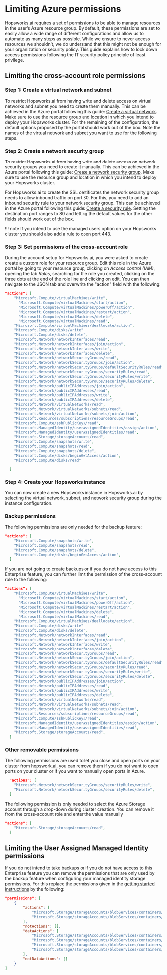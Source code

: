 # Limiting Azure permissions

Hopsworks.ai requires a set of permissions to be able to manage resources in the user’s Azure resource group.
By default, these permissions are set to easily allow a wide range of different configurations and allow
us to automate as many steps as possible. While we ensure to never access resources we shouldn’t,
we do understand that this might not be enough for your organization or security policy.
This guide explains how to lock down access permissions following the IT security policy principle of least privilege.

## Limiting the cross-account role permissions

### Step 1: Create a virtual network and subnet

To restrict Hopsworks.ai from having write and delete access on virtual networks and subnet you need to create them manually.
This can be achieved in the Azure portal following this guide: [Create a virtual network](https://docs.microsoft.com/en-us/azure/virtual-network/quick-create-portal).
Make sure to use the resource group and location in which you intend to deploy your Hopsworks cluster. For the remaining of the configuration, the default options proposed by the portal should work out of the box.
Note the names of the virtual network and subnet you want to use for the following steps.

### Step 2: Create a network security group

To restrict Hopsworks.ai from having write and delete access on network security groups you need to create it manually.
This can be achieved in the Azure portal following this guide: [Create a network security group](https://docs.microsoft.com/en-us/azure/virtual-network/manage-network-security-group#create-a-network-security-group).
Make sure to use the resource group and location in which you intend to deploy your Hopsworks cluster.

For Hopsworks.ai to create the SSL certificates the network security group needs to allow inbound traffic on port 80.
For this, you need to add an inbound security rule to your network security group.
This can be achieved in the Azure portal following this guide: [Create a security rule](https://docs.microsoft.com/en-us/azure/virtual-network/manage-network-security-group#create-a-security-rule>).
Setting the destination port ranges to 80 and letting the default values for the other fields should work out of the box.

!!! note
    If you intend to use the managed users option on your Hopsworks cluster you should also add a rule to open port 443.

### Step 3: Set permissions of the cross-account role
During the account setup for Hopsworks.ai, you were asked to create create a custom role for your resource group.
Edit this role in the Azure portal by going to your resource group, clicking on *Access control (IAM)*, opening the tab *Roles*, searching for the role you created, clicking on the three dots at the end of the role line and clicking on edit.
You can then navigate to the JSON tab and overwrite the "action" field with the following:

```json
"actions": [
    "Microsoft.Compute/virtualMachines/write",
	  "Microsoft.Compute/virtualMachines/start/action",
	  "Microsoft.Compute/virtualMachines/powerOff/action",
	  "Microsoft.Compute/virtualMachines/restart/action",
	  "Microsoft.Compute/virtualMachines/delete",
	  "Microsoft.Compute/virtualMachines/read",
    "Microsoft.Compute/virtualMachines/deallocate/action",
    "Microsoft.Compute/disks/write",
    "Microsoft.Compute/disks/delete",
    "Microsoft.Network/networkInterfaces/read",
    "Microsoft.Network/networkInterfaces/join/action",
    "Microsoft.Network/networkInterfaces/write",
    "Microsoft.Network/networkInterfaces/delete",
    "Microsoft.Network/networkSecurityGroups/read",
    "Microsoft.Network/networkSecurityGroups/join/action",
    "Microsoft.Network/networkSecurityGroups/defaultSecurityRules/read",
    "Microsoft.Network/networkSecurityGroups/securityRules/read",
    "Microsoft.Network/networkSecurityGroups/securityRules/write",
    "Microsoft.Network/networkSecurityGroups/securityRules/delete",
    "Microsoft.Network/publicIPAddresses/join/action",
    "Microsoft.Network/publicIPAddresses/read",
    "Microsoft.Network/publicIPAddresses/write",
    "Microsoft.Network/publicIPAddresses/delete",
    "Microsoft.Network/virtualNetworks/read",
    "Microsoft.Network/virtualNetworks/subnets/read",
    "Microsoft.Network/virtualNetworks/subnets/join/action",
    "Microsoft.Resources/subscriptions/resourceGroups/read",
    "Microsoft.Compute/sshPublicKeys/read",
    "Microsoft.ManagedIdentity/userAssignedIdentities/assign/action",
    "Microsoft.ManagedIdentity/userAssignedIdentities/read",
    "Microsoft.Storage/storageAccounts/read",
    "Microsoft.Compute/snapshots/write",
    "Microsoft.Compute/snapshots/read",
    "Microsoft.Compute/snapshots/delete",
    "Microsoft.Compute/disks/beginGetAccess/action",
    "Microsoft.Compute/disks/read"

  ]
```

### Step 4: Create your Hopsworks instance

You can now create a new Hopsworks instance in Hopsworks.ai by selecting the virtual network, subnet, and network security group during the instance configuration.

### Backup permissions

The following permissions are only needed for the backup feature: 

```json
"actions": [
    "Microsoft.Compute/snapshots/write",
    "Microsoft.Compute/snapshots/read",
    "Microsoft.Compute/snapshots/delete",
    "Microsoft.Compute/disks/beginGetAccess/action",
  ]
```

If you are not going to create backups or if you do not have access to this Enterprise feature, you can further limit the permission of the cross-account role to the following:

```json
"actions": [
    "Microsoft.Compute/virtualMachines/write",
	  "Microsoft.Compute/virtualMachines/start/action",
	  "Microsoft.Compute/virtualMachines/powerOff/action",
	  "Microsoft.Compute/virtualMachines/restart/action",
	  "Microsoft.Compute/virtualMachines/delete",
	  "Microsoft.Compute/virtualMachines/read",
    "Microsoft.Compute/virtualMachines/deallocate/action",
    "Microsoft.Compute/disks/write",
    "Microsoft.Compute/disks/delete",
    "Microsoft.Network/networkInterfaces/read",
    "Microsoft.Network/networkInterfaces/join/action",
    "Microsoft.Network/networkInterfaces/write",
    "Microsoft.Network/networkInterfaces/delete",
    "Microsoft.Network/networkSecurityGroups/read",
    "Microsoft.Network/networkSecurityGroups/join/action",
    "Microsoft.Network/networkSecurityGroups/defaultSecurityRules/read",
    "Microsoft.Network/networkSecurityGroups/securityRules/read",
    "Microsoft.Network/networkSecurityGroups/securityRules/write",
    "Microsoft.Network/networkSecurityGroups/securityRules/delete",
    "Microsoft.Network/publicIPAddresses/join/action",
    "Microsoft.Network/publicIPAddresses/read",
    "Microsoft.Network/publicIPAddresses/write",
    "Microsoft.Network/publicIPAddresses/delete",
    "Microsoft.Network/virtualNetworks/read",
    "Microsoft.Network/virtualNetworks/subnets/read",
    "Microsoft.Network/virtualNetworks/subnets/join/action",
    "Microsoft.Resources/subscriptions/resourceGroups/read",
    "Microsoft.Compute/sshPublicKeys/read",
    "Microsoft.ManagedIdentity/userAssignedIdentities/assign/action",
    "Microsoft.ManagedIdentity/userAssignedIdentities/read",
    "Microsoft.Storage/storageAccounts/read",
  ]
```

### Other removable permissions

The following permissions are used to let you close and open ports on your cluster from hopswork.ai, you can remove them if you do not want to open ports on your cluster or if you want to manually open ports in Azure.

```json
  "actions": [
    "Microsoft.Network/networkSecurityGroups/securityRules/write",
    "Microsoft.Network/networkSecurityGroups/securityRules/delete",
  ]
```

The following permission is only needed to select the Azure Storage account through a drop-down during cluster creation. You can remove it from the cross-account role and enter the value manually

```json
"actions": [
    "Microsoft.Storage/storageAccounts/read",
  ]
```


## Limiting the User Assigned Managed Identity permissions

If you do not intend to take backups or if you do not have access to this Enterprise feature you can remove the permissions that are only used by the backup feature when configuring your managed identity storage permissions.
For this replace the permissions given in the [getting started instructions](./getting_started.md#step-21-creating-a-restrictive-role-for-accessing-storage) by the following:

```json
"permissions": [
    {
        "actions": [
            "Microsoft.Storage/storageAccounts/blobServices/containers/write",
            "Microsoft.Storage/storageAccounts/blobServices/containers/read",
        ],
        "notActions": [],
        "dataActions": [
            "Microsoft.Storage/storageAccounts/blobServices/containers/blobs/delete",
            "Microsoft.Storage/storageAccounts/blobServices/containers/blobs/read",
            "Microsoft.Storage/storageAccounts/blobServices/containers/blobs/move/action",
            "Microsoft.Storage/storageAccounts/blobServices/containers/blobs/write"
        ],
        "notDataActions": []
    }
]
```